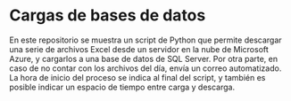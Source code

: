 # Cargas de bases de datos 
En este repositorio se muestra un script de Python que permite descargar una serie de archivos Excel desde un servidor en la nube de Microsoft Azure, y cargarlos a una base de datos de SQL Server. Por otra parte, en caso de no contar con los archivos del día, envía un correo automatizado. La hora de inicio del proceso se indica al final del script, y también es posible indicar un espacio de tiempo entre carga y descarga. 

